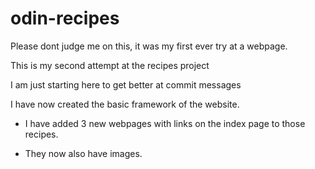 # odin-recipes

Please dont judge me on this, it was my first ever try at a webpage.

This is my second attempt at the recipes project

I am just starting here to get better at commit messages

I have now created the basic framework of the website.

- I have added 3 new webpages with links on the index page to those recipes.

- They now also have images.
